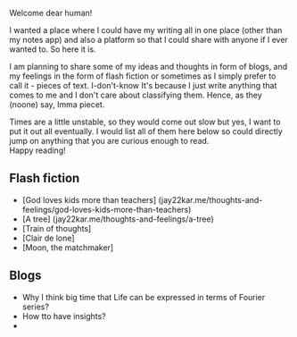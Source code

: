 Welcome dear human! <br>   

I wanted a place where I could have my writing all in one place (other than my notes app) and also a platform so that I could share with anyone if I ever wanted to.
So here it is.

I am planning to share some of my ideas and thoughts in form of blogs, and my feelings in the form of flash fiction or sometimes as I simply prefer to call it - pieces 
of text. I-don't-know It's because I just write anything that comes to me and I don't care about classifying them. Hence, as they (noone) say, Imma piecet.

Times are a little unstable, so they would come out slow but yes, I want to put it out all eventually. I would list all of them here below so could directly jump on 
anything that you are curious enough to read. <br> 
Happy reading!

## Flash fiction
 - [God loves kids more than teachers] (jay22kar.me/thoughts-and-feelings/god-loves-kids-more-than-teachers)
 - [A tree] (jay22kar.me/thoughts-and-feelings/a-tree)
 - [Train of thoughts]
 - [Clair de lone]
 - [Moon, the matchmaker]

## Blogs
- Why I think big time that Life can be expressed in terms of Fourier series?
- How tto have insights?
- 
